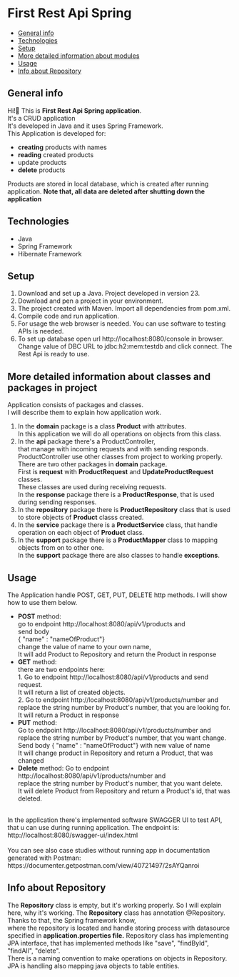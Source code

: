 # First Rest Api Spring


* [General info](#general-info)
* [Technologies](#technologies)
* [Setup](#setup)
* [More detailed information about modules](#more-detailed-information-about-modules)
* [Usage](#usage)
* [Info about Repository](#info-about-repository)


## General info
<p>Hi!👋 This is <b>First Rest Api Spring application</b>.<br>
It's a CRUD application<br>
It's developed in Java and it uses Spring Framework.<br>
This Application is developed for:
</p>
<ul>
<li><b>creating</b> products with names</li>
<li><b>reading</b> created products</li>
<li>update</b> products</li>
<li><b>delete</b> products</li>
</ul>
<p>
Products are stored in local database, which is created after running application.
<b>Note that, all data are deleted after shutting down the application</b>

</p>

## Technologies
<ul>
<li>Java</li>
<li>Spring Framework</li>
<li>Hibernate Framework</li>
</ul>

## Setup
1. Download and set up a Java. Project developed in version 23.
2. Download and pen a project in your environment.
3. The project created with Maven. Import all dependencies from pom.xml.
4. Compile code and run application.
5. For usage the web browser is needed. You can use software to testing APIs is needed.
6. To set up database open url http://localhost:8080/console in browser.<br>
   Change value of DBC URL to jdbc:h2:mem:testdb and click connect. 
   The Rest Api is ready to use.

## More detailed information about classes and packages in project
Application consists of packages and classes. <br>
I will describe them to explain how application work.<br>
1. In the <b>domain</b> package is a class <b>Product</b> with attributes.<br>
   In this application we will do all operations on objects from this class.<br>
2. In the <b>api</b> package there's a ProductController, <br>
   that manage with incoming requests and with sending responds.<br>
   ProductController use other classes from project to working properly.<br>
   There are two other packages in <b>domain</b> package.<br>
   First is <b>request</b> with <b>ProductRequest</b> and <b>UpdateProductRequest</b> classes.<br>
   These classes are used during receiving requests. <br>
   In the <b>response</b> package there is a <b>ProductResponse</b>, that is used during sending responses.<br>
3. In the <b>repository</b> package there is <b>ProductRepository</b> class that is used to store objects of <b>Product</b> classs created.<br>
4. In the <b>service</b> package there is a <b>ProductService</b> class, that handle operation on each object of <b>Product</b> class.<br>
5. In the <b>support</b> package there is a <b>ProductMapper</b> class to mapping objects from on to other one.<br>
   In the <b>support</b> package there are also classes to handle <b>exceptions</b>.

## Usage
The Application handle POST, GET, PUT, DELETE http methods.
I will show how to use them below.
<ul>
<li><b>POST</b> method: <br>
     go to endpoint http://localhost:8080/api/v1/products and<br>
      send body<br>
{ "name" : "nameOfProduct"}<br>
change the value of name to your own name,<br>
It will add Product to Repository and return the Product in response</li>
<li><b>GET</b> method:  <br>
     there are two endpoints here:<br>
     1.  Go to endpoint http://localhost:8080/api/v1/products and send request.<br>
It will return a list of created objects.<br>
2. Go to endpoint http://localhost:8080/api/v1/products/number and<br> 
replace the string number by Product's number, that you are looking for.<br> 
It will return a Product in response
</li>
<li><b>PUT</b> method:  <br>
Go to endpoint http://localhost:8080/api/v1/products/number and<br> 
replace the string number by Product's number, that you want change.<br>
Send body { "name" : "nameOfProduct"} with new value of name<br>
It will change product in Repository and return a Product, that was changed
</li>
<li><b>Delete</b> method: 
Go to endpoint http://localhost:8080/api/v1/products/number and<br>
replace the string number by Product's number, that you want delete.<br>
It will delete Product from Repository and return a Product's id, that was deleted.
</li>
</ul><br>
In the application there's implemented software SWAGGER UI to test API,<br>
that u can use during running application. The endpoint is:<br>
http://localhost:8080/swagger-ui/index.html<br>
<br>
You can see also case studies without running app in documentation generated with Postman:<br>
https://documenter.getpostman.com/view/40721497/2sAYQanroi

## Info about Repository
The <b>Repository</b> class is empty, but it's working properly. So I will explain here, why it's working.
The <b>Repository</b> class has annotation @Repository. Thanks to that, the Spring framework know,<br>
where the repository is located and handle storing process with datasource specified in <b>application.properties file.</b>
Repository class has implementing JPA interface, that has implemented methods like "save", "findById", "findAll", "delete".<br>
There is a naming convention to make operations on objects in Repository.<br>
JPA is handling also mapping java objects to table entities.